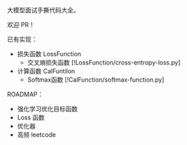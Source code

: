 大模型面试手撕代码大全。

欢迎 PR！

已有实现：
- 损失函数 LossFunction
  - 交叉熵损失函数 [!LossFunction/cross-entropy-loss.py]
- 计算函数 CalFuntilon
  - Softmax函数 [!CalFunction/softmax-function.py]

ROADMAP：
  - 强化学习优化目标函数
  - Loss 函数
  - 优化器
  - 高频 leetcode